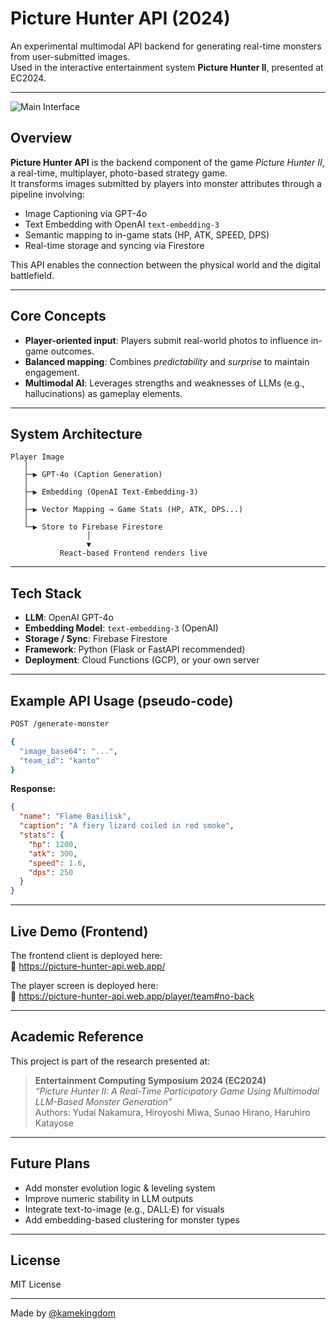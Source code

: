 # Picture Hunter API (2024)

An experimental multimodal API backend for generating real-time monsters from user-submitted images.  
Used in the interactive entertainment system **Picture Hunter II**, presented at EC2024.

---

![Main Interface](https://firebasestorage.googleapis.com/v0/b/kame-tech-lab.appspot.com/o/projects%2Fpicture-hunter-2%2Fmain_image?alt=media&token=f907ede5-b6de-44fa-9cd7-aca578899bcc)

## Overview

**Picture Hunter API** is the backend component of the game *Picture Hunter II*, a real-time, multiplayer, photo-based strategy game.  
It transforms images submitted by players into monster attributes through a pipeline involving:

- Image Captioning via GPT-4o
- Text Embedding with OpenAI `text-embedding-3`
- Semantic mapping to in-game stats (HP, ATK, SPEED, DPS)
- Real-time storage and syncing via Firestore

This API enables the connection between the physical world and the digital battlefield.

---

## Core Concepts

- **Player-oriented input**: Players submit real-world photos to influence in-game outcomes.
- **Balanced mapping**: Combines *predictability* and *surprise* to maintain engagement.
- **Multimodal AI**: Leverages strengths and weaknesses of LLMs (e.g., hallucinations) as gameplay elements.

---

## System Architecture

```text
Player Image
   │
   ├─▶ GPT-4o (Caption Generation)
   │
   ├─▶ Embedding (OpenAI Text-Embedding-3)
   │
   ├─▶ Vector Mapping → Game Stats (HP, ATK, DPS...)
   │
   └─▶ Store to Firebase Firestore
                 │
                 ▼
           React-based Frontend renders live
```

---

## Tech Stack

- **LLM**: OpenAI GPT-4o
- **Embedding Model**: `text-embedding-3` (OpenAI)
- **Storage / Sync**: Firebase Firestore
- **Framework**: Python (Flask or FastAPI recommended)
- **Deployment**: Cloud Functions (GCP), or your own server

---

## Example API Usage (pseudo-code)

```bash
POST /generate-monster

{
  "image_base64": "...",
  "team_id": "kanto"
}
```

**Response:**

```json
{
  "name": "Flame Basilisk",
  "caption": "A fiery lizard coiled in red smoke",
  "stats": {
    "hp": 1200,
    "atk": 300,
    "speed": 1.6,
    "dps": 250
  }
}
```

---

## Live Demo (Frontend)

The frontend client is deployed here:  
🔗 https://picture-hunter-api.web.app/

The player screen is deployed here:  
🔗 https://picture-hunter-api.web.app/player/team#no-back

---

## Academic Reference

This project is part of the research presented at:

> **Entertainment Computing Symposium 2024 (EC2024)**  
> *“Picture Hunter II: A Real-Time Participatory Game Using Multimodal LLM-Based Monster Generation”*  
> Authors: Yudai Nakamura, Hiroyoshi Miwa, Sunao Hirano, Haruhiro Katayose

---

## Future Plans

- Add monster evolution logic & leveling system
- Improve numeric stability in LLM outputs
- Integrate text-to-image (e.g., DALL·E) for visuals
- Add embedding-based clustering for monster types

---

## License

MIT License

---

Made by [@kamekingdom](https://github.com/kamekingdom)
